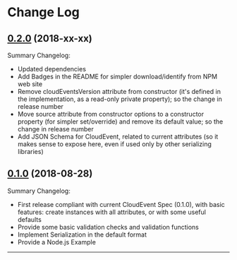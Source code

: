# Change Log

## [0.2.0](https://github.com/smartiniOnGitHub/cloudevent.js/releases/tag/0.2.0) (2018-xx-xx)
Summary Changelog:
- Updated dependencies
- Add Badges in the README for simpler download/identify from NPM web site
- Remove cloudEventsVersion attribute from constructor (it's defined in the implementation, as a read-only private property); so the change in release number
- Move source attribute from constructor options to a constructor property (for simpler set/override) and remove its default value; so the change in release number
- Add JSON Schema for CloudEvent, related to current attributes (so it makes sense to expose here, even if used only by other serializing libraries)

## [0.1.0](https://github.com/smartiniOnGitHub/cloudevent.js/releases/tag/0.1.0) (2018-08-28)
Summary Changelog:
- First release compliant with current CloudEvent Spec (0.1.0), with basic features: create instances with all attributes, or with some useful defaults
- Provide some basic validation checks and validation functions
- Implement Serialization in the default format
- Provide a Node.js Example

----
